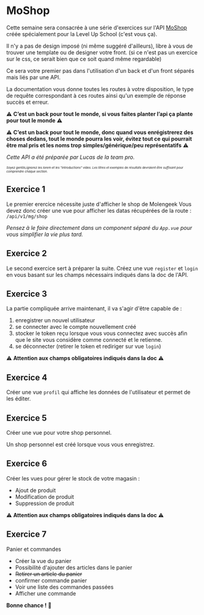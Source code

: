 # MoShop

Cette semaine sera consacrée à une série d'exercices sur l'API [MoShop](https://api-moshop.molengeek.pro/) créée spécialement pour la Level Up School (c'est vous ça).

Il n'y a pas de design imposé (ni même suggéré d'ailleurs), libre à vous de trouver une template ou de designer votre front.  (si ce n'est pas un exercice sur le css, ce serait bien que ce soit quand même regardable)

Ce sera votre premier pas dans l'utilisation d'un back et d'un front séparés mais liés par une API.

La documentation vous donne toutes les routes à votre disposition, le type de requête correspondant à ces routes ainsi qu'un exemple de réponse succès et erreur.

⚠️ **C’est un back pour tout le monde, si vous faites planter l’api ça plante pour tout le monde** ⚠️

⚠️ **C’est un back pour tout le monde, donc quand vous enrégistrerez des choses dedans, tout le monde pourra les voir, évitez tout ce qui pourrait être mal pris et les noms trop simples/générique/peu représentatifs** ⚠️

*Cette API a été préparée par Lucas de la team pro.*

<span style="font-size:8px;">*Soyez gentils,ignorez les lorem et les "introductions" vides. Les titres et exemples de résultats devraient être suffisant pour comprendre chaque section.*</span>


## Exercice 1

Le premier erercice nécessite juste d'afficher le shop de Molengeek
Vous devez donc créer une vue pour afficher les datas récupérées de la route :
`/api/v1/mg/shop`

*Pensez à le faire directement dans un component séparé du `App.vue` pour vous simplifier la vie plus tard.*

## Exercice 2

Le second exercice sert à préparer la suite.
Créez une vue `register`  et `login` en vous basant sur les champs nécessairs indiqués dans la doc de l'API.

## Exercice 3

La partie compliquée arrive maintenant, il va s'agir d'être capable de :
1) enregistrer un nouvel utilisateur
2) se connecter avec le compte nouvellement créé
3) stocker le token reçu lorsque vous vous connectez avec succès afin que le site vous considère comme connecté et le retienne.
4) se déconnecter (retirer le token et rediriger sur vue `login`)

⚠️ **Attention aux champs obligatoires  indiqués dans la doc** ⚠️

## Exercice 4

Créer une vue `profil` qui affiche les données de l'utilisateur et permet de les éditer.

## Exercice 5

Créer une vue pour votre shop personnel.

Un shop personnel est créé lorsque vous vous enregistrez.

## Exercice 6

Créer les vues pour gérer le stock de votre magasin :
- Ajout de produit
- Modification de produit
- Suppression de produit

⚠️ **Attention aux champs obligatoires  indiqués dans la doc** ⚠️

## Exercice 7

Panier et commandes
- Créer la vue du panier
- Possibilité d'ajouter des articles dans le panier
- ~~Retirer un article du panier~~
- confirmer commande panier
- Voir une liste des commandes passées
- Afficher une commande

**Bonne chance !** 👾